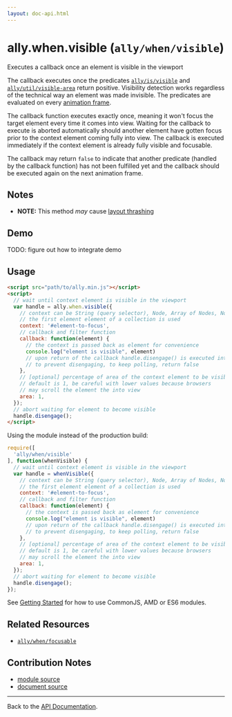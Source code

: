 ```yaml
---
layout: doc-api.html
---
```


# ally.when.visible (`ally/when/visible`)

Executes a callback once an element is visible in the viewport

The callback executes once the predicates [`ally/is/visible`](../is/visible.md) and [`ally/util/visible-area`](../util.md#Calculate-An-Element-s-Visible-Area) return positive. Visibility detection works regardless of the technical way an element was made invisible. The predicates are evaluated on every [animation frame](https://developer.mozilla.org/en-US/docs/Web/API/window.requestAnimationFrame).

The callback function executes exactly once, meaning it won't focus the target element every time it comes into view. Waiting for the callback to execute is aborted automatically should another element have gotten focus prior to the context element coming fully into view. The callback is executed immediately if the context element is already fully visible and focusable.

The callback may return `false` to indicate that another predicate (handled by the callback function) has not been fulfilled yet and the callback should be executed again on the next animation frame.


## Notes

* **NOTE:** This method *may* cause [layout thrashing](http://wilsonpage.co.uk/preventing-layout-thrashing/)


## Demo

TODO: figure out how to integrate demo


## Usage

```html
<script src="path/to/ally.min.js"></script>
<script>
  // wait until context element is visible in the viewport
  var handle = ally.when.visible({
    // context can be String (query selector), Node, Array of Nodes, NodeList, HTMLCollection
    // the first element element of a collection is used
    context: '#element-to-focus',
    // callback and filter function
    callback: function(element) {
      // the context is passed back as element for convenience
      console.log("element is visible", element)
      // upon return of the callback handle.disengage() is executed internally,
      // to prevent disengaging, to keep polling, return false
    },
    // [optional] percentage of area of the context element to be visible in the viewport
    // default is 1, be careful with lower values because browsers
    // may scroll the element the into view
    area: 1,
  });
  // abort waiting for element to become visible
  handle.disengage();
</script>
```

Using the module instead of the production build:

```js
require([
  'ally/when/visible'
], function(whenVisible) {
  // wait until context element is visible in the viewport
  var handle = whenVisible({
    // context can be String (query selector), Node, Array of Nodes, NodeList, HTMLCollection
    // the first element element of a collection is used
    context: '#element-to-focus',
    // callback and filter function
    callback: function(element) {
      // the context is passed back as element for convenience
      console.log("element is visible", element)
      // upon return of the callback handle.disengage() is executed internally,
      // to prevent disengaging, to keep polling, return false
    },
    // [optional] percentage of area of the context element to be visible in the viewport
    // default is 1, be careful with lower values because browsers
    // may scroll the element the into view
    area: 1,
  });
  // abort waiting for element to become visible
  handle.disengage();
});
```

See [Getting Started](../../getting-started.md) for how to use CommonJS, AMD or ES6 modules.


## Related Resources

* [`ally/when/focusable`](focusable.md)


## Contribution Notes

* [module source](https://github.com/medialize/ally.js/blob/master/src/when/visible.js)
* [document source](https://github.com/medialize/ally.js/blob/master/docs/api/when/visible.md)


---

Back to the [API Documentation](../README.md).

